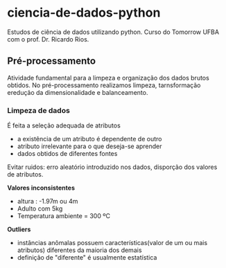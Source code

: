 # ciencia-de-dados-python
Estudos de ciência de dados utilizando python. Curso do Tomorrow UFBA com o prof. Dr. Ricardo Rios. 


## Pré-processamento

Atividade fundamental para a limpeza e organização dos dados brutos obtidos. No pré-processamento realizamos limpeza, tarnsformação eredução da dimensionalidade e balanceamento. 

### Limpeza de dados

É feita a seleção adequada de atributos
* a existência de um atributo é dependente de outro
* atributo irrelevante para o que deseja-se aprender
* dados obtidos de diferentes fontes

Evitar ruidos:  erro aleatório introduzido nos dados, disporção dos valores de atributos. 

**Valores inconsistentes**
* altura : -1.97m ou 4m
* Adulto com 5kg
* Temperatura ambiente = 300 ºC


**Outliers**
* instâncias anômalas possuem características(valor de um ou mais atributos) diferentes da maioria dos demais
* definição de "diferente" é usualmente estatística

